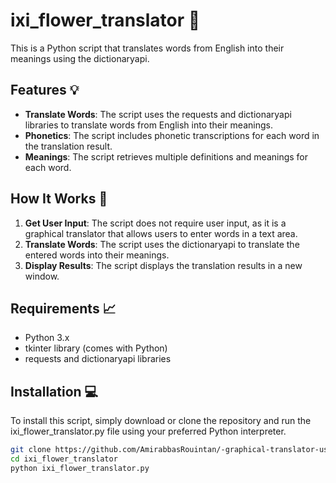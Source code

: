 # ixi_flower_translator 💐

This is a Python script that translates words from English into their meanings using the dictionaryapi.

## Features 💡

- **Translate Words**: The script uses the requests and dictionaryapi libraries to translate words from English into their meanings.
- **Phonetics**: The script includes phonetic transcriptions for each word in the translation result.
- **Meanings**: The script retrieves multiple definitions and meanings for each word.

## How It Works 🔄

1. **Get User Input**: The script does not require user input, as it is a graphical translator that allows users to enter words in a text area.
2. **Translate Words**: The script uses the dictionaryapi to translate the entered words into their meanings.
3. **Display Results**: The script displays the translation results in a new window.

## Requirements 📈

- Python 3.x
- tkinter library (comes with Python)
- requests and dictionaryapi libraries

## Installation 💻

To install this script, simply download or clone the repository and run the ixi_flower_translator.py file using your preferred Python interpreter.

```bash
git clone https://github.com/AmirabbasRouintan/-graphical-translator-using-tkinter.git
cd ixi_flower_translator
python ixi_flower_translator.py
